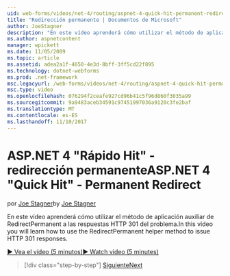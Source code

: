 ```yaml
---
uid: web-forms/videos/net-4/routing/aspnet-4-quick-hit-permanent-redirect
title: "Redirección permanente | Documentos de Microsoft"
author: JoeStagner
description: "En este vídeo aprenderá cómo utilizar el método de aplicación auxiliar de RedirectPermanent a las respuestas HTTP 301 del problema."
ms.author: aspnetcontent
manager: wpickett
ms.date: 11/05/2009
ms.topic: article
ms.assetid: adea2a1f-4650-4e3d-8bff-3ff5cd22f895
ms.technology: dotnet-webforms
ms.prod: .net-framework
msc.legacyurl: /web-forms/videos/net-4/routing/aspnet-4-quick-hit-permanent-redirect
msc.type: video
ms.openlocfilehash: 076294f2ceafe927cd96b41c5f96d860f3035a99
ms.sourcegitcommit: 9a9483aceb34591c97451997036a9120c3fe2baf
ms.translationtype: MT
ms.contentlocale: es-ES
ms.lasthandoff: 11/10/2017
---
```

<a name="aspnet-4-quick-hit---permanent-redirect"></a><span data-ttu-id="6c7ae-103">ASP.NET 4 "Rápido Hit" - redirección permanente</span><span class="sxs-lookup"><span data-stu-id="6c7ae-103">ASP.NET 4 "Quick Hit" - Permanent Redirect</span></span>
====================
<span data-ttu-id="6c7ae-104">por [Joe Stagner](https://github.com/JoeStagner)</span><span class="sxs-lookup"><span data-stu-id="6c7ae-104">by [Joe Stagner](https://github.com/JoeStagner)</span></span>

<span data-ttu-id="6c7ae-105">En este vídeo aprenderá cómo utilizar el método de aplicación auxiliar de RedirectPermanent a las respuestas HTTP 301 del problema.</span><span class="sxs-lookup"><span data-stu-id="6c7ae-105">In this video you will learn how to use the RedirectPermanent helper method to issue HTTP 301 responses.</span></span> 

[<span data-ttu-id="6c7ae-106">&#9654; Vea el vídeo (5 minutos)</span><span class="sxs-lookup"><span data-stu-id="6c7ae-106">&#9654; Watch video (5 minutes)</span></span>](https://channel9.msdn.com/Blogs/ASP-NET-Site-Videos/aspnet-4-quick-hit-permanent-redirect)

>[!div class="step-by-step"]
[<span data-ttu-id="6c7ae-107">Siguiente</span><span class="sxs-lookup"><span data-stu-id="6c7ae-107">Next</span></span>](aspnet-4-quick-hit-imperative-webforms-routing.md)
